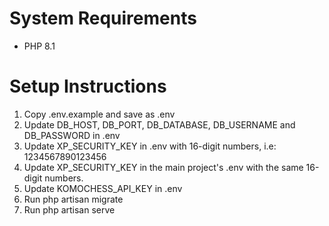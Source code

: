 # System Requirements
- PHP 8.1

# Setup Instructions
1. Copy .env.example and save as .env
2. Update DB_HOST, DB_PORT, DB_DATABASE, DB_USERNAME and DB_PASSWORD in .env
3. Update XP_SECURITY_KEY in .env with 16-digit numbers, i.e: 1234567890123456
4. Update XP_SECURITY_KEY in the main project's .env with the same 16-digit numbers.
5. Update KOMOCHESS_API_KEY in .env
5. Run php artisan migrate
6. Run php artisan serve
